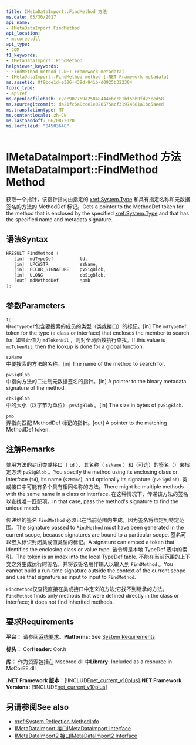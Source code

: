 ```yaml
---
title: IMetaDataImport::FindMethod 方法
ms.date: 03/30/2017
api_name:
- IMetaDataImport.FindMethod
api_location:
- mscoree.dll
api_type:
- COM
f1_keywords:
- IMetaDataImport::FindMethod
helpviewer_keywords:
- FindMethod method [.NET Framework metadata]
- IMetaDataImport::FindMethod method [.NET Framework metadata]
ms.assetid: 0f9bde1d-e306-438d-941b-d0925b322304
topic_type:
- apiref
ms.openlocfilehash: c2ec907759a25048444ebcc81bf5bb0fd23ced58
ms.sourcegitcommit: da21fc5a8cce1e028575acf31974681a1bc5aeed
ms.translationtype: MT
ms.contentlocale: zh-CN
ms.lasthandoff: 06/08/2020
ms.locfileid: "84503648"
---
```

# <a name="imetadataimportfindmethod-method"></a><span data-ttu-id="46ed6-102">IMetaDataImport::FindMethod 方法</span><span class="sxs-lookup"><span data-stu-id="46ed6-102">IMetaDataImport::FindMethod Method</span></span>
<span data-ttu-id="46ed6-103">获取一个指针，该指针指向由指定的 <xref:System.Type> 和具有指定名称和元数据签名的方法的 MethodDef 标记。</span><span class="sxs-lookup"><span data-stu-id="46ed6-103">Gets a pointer to the MethodDef token for the method that is enclosed by the specified <xref:System.Type> and that has the specified name and metadata signature.</span></span>  
  
## <a name="syntax"></a><span data-ttu-id="46ed6-104">语法</span><span class="sxs-lookup"><span data-stu-id="46ed6-104">Syntax</span></span>  
  
```cpp  
HRESULT FindMethod (  
   [in]  mdTypeDef          td,  
   [in]  LPCWSTR            szName,
   [in]  PCCOR_SIGNATURE    pvSigBlob,
   [in]  ULONG              cbSigBlob,
   [out] mdMethodDef        *pmb  
);  
```  
  
## <a name="parameters"></a><span data-ttu-id="46ed6-105">参数</span><span class="sxs-lookup"><span data-stu-id="46ed6-105">Parameters</span></span>  
 `td`  
 <span data-ttu-id="46ed6-106">中`mdTypeDef`包含要搜索的成员的类型（类或接口）的标记。</span><span class="sxs-lookup"><span data-stu-id="46ed6-106">[in] The `mdTypeDef` token for the type (a class or interface) that encloses the member to search for.</span></span> <span data-ttu-id="46ed6-107">如果此值为 `mdTokenNil` ，则对全局函数执行查找。</span><span class="sxs-lookup"><span data-stu-id="46ed6-107">If this value is `mdTokenNil`, then the lookup is done for a global function.</span></span>  
  
 `szName`  
 <span data-ttu-id="46ed6-108">中要搜索的方法的名称。</span><span class="sxs-lookup"><span data-stu-id="46ed6-108">[in] The name of the method to search for.</span></span>  
  
 `pvSigBlob`  
 <span data-ttu-id="46ed6-109">中指向方法的二进制元数据签名的指针。</span><span class="sxs-lookup"><span data-stu-id="46ed6-109">[in] A pointer to the binary metadata signature of the method.</span></span>  
  
 `cbSigBlob`  
 <span data-ttu-id="46ed6-110">中的大小（以字节为单位） `pvSigBlob` 。</span><span class="sxs-lookup"><span data-stu-id="46ed6-110">[in] The size in bytes of `pvSigBlob`.</span></span>  
  
 `pmb`  
 <span data-ttu-id="46ed6-111">弄指向匹配 MethodDef 标记的指针。</span><span class="sxs-lookup"><span data-stu-id="46ed6-111">[out] A pointer to the matching MethodDef token.</span></span>  
  
## <a name="remarks"></a><span data-ttu-id="46ed6-112">注解</span><span class="sxs-lookup"><span data-stu-id="46ed6-112">Remarks</span></span>  
 <span data-ttu-id="46ed6-113">使用方法的封闭类或接口（ `td` ）、其名称（ `szName` ）和（可选）的签名（）来指定方法 `pvSigBlob` 。</span><span class="sxs-lookup"><span data-stu-id="46ed6-113">You specify the method using its enclosing class or interface (`td`), its name (`szName`), and optionally its signature (`pvSigBlob`).</span></span> <span data-ttu-id="46ed6-114">类或接口中可能有多个具有相同名称的方法。</span><span class="sxs-lookup"><span data-stu-id="46ed6-114">There might be multiple methods with the same name in a class or interface.</span></span> <span data-ttu-id="46ed6-115">在这种情况下，传递该方法的签名以查找唯一匹配项。</span><span class="sxs-lookup"><span data-stu-id="46ed6-115">In that case, pass the method's signature to find the unique match.</span></span>  
  
 <span data-ttu-id="46ed6-116">传递给的签名 `FindMethod` 必须已在当前范围内生成，因为签名将绑定到特定范围。</span><span class="sxs-lookup"><span data-stu-id="46ed6-116">The signature passed to `FindMethod` must have been generated in the current scope, because signatures are bound to a particular scope.</span></span> <span data-ttu-id="46ed6-117">签名可以嵌入标识封闭类或值类型的标记。</span><span class="sxs-lookup"><span data-stu-id="46ed6-117">A signature can embed a token that identifies the enclosing class or value type.</span></span> <span data-ttu-id="46ed6-118">该令牌是本地 TypeDef 表中的索引。</span><span class="sxs-lookup"><span data-stu-id="46ed6-118">The token is an index into the local TypeDef table.</span></span> <span data-ttu-id="46ed6-119">不能在当前范围的上下文之外生成运行时签名，并将该签名用作输入以输入到 `FindMethod` 。</span><span class="sxs-lookup"><span data-stu-id="46ed6-119">You cannot build a run-time signature outside the context of the current scope and use that signature as input to input to `FindMethod`.</span></span>  
  
 <span data-ttu-id="46ed6-120">`FindMethod`仅查找直接在类或接口中定义的方法;它找不到继承的方法。</span><span class="sxs-lookup"><span data-stu-id="46ed6-120">`FindMethod` finds only methods that were defined directly in the class or interface; it does not find inherited methods.</span></span>  
  
## <a name="requirements"></a><span data-ttu-id="46ed6-121">要求</span><span class="sxs-lookup"><span data-stu-id="46ed6-121">Requirements</span></span>  
 <span data-ttu-id="46ed6-122">**平台：** 请参阅[系统要求](../../get-started/system-requirements.md)。</span><span class="sxs-lookup"><span data-stu-id="46ed6-122">**Platforms:** See [System Requirements](../../get-started/system-requirements.md).</span></span>  
  
 <span data-ttu-id="46ed6-123">**标头：** Cor</span><span class="sxs-lookup"><span data-stu-id="46ed6-123">**Header:** Cor.h</span></span>  
  
 <span data-ttu-id="46ed6-124">**库：** 作为资源包括在 Mscoree.dll 中</span><span class="sxs-lookup"><span data-stu-id="46ed6-124">**Library:** Included as a resource in MsCorEE.dll</span></span>  
  
 <span data-ttu-id="46ed6-125">**.NET Framework 版本：**[!INCLUDE[net_current_v10plus](../../../../includes/net-current-v10plus-md.md)]</span><span class="sxs-lookup"><span data-stu-id="46ed6-125">**.NET Framework Versions:** [!INCLUDE[net_current_v10plus](../../../../includes/net-current-v10plus-md.md)]</span></span>  
  
## <a name="see-also"></a><span data-ttu-id="46ed6-126">另请参阅</span><span class="sxs-lookup"><span data-stu-id="46ed6-126">See also</span></span>

- <xref:System.Reflection.MethodInfo>
- [<span data-ttu-id="46ed6-127">IMetaDataImport 接口</span><span class="sxs-lookup"><span data-stu-id="46ed6-127">IMetaDataImport Interface</span></span>](imetadataimport-interface.md)
- [<span data-ttu-id="46ed6-128">IMetaDataImport2 接口</span><span class="sxs-lookup"><span data-stu-id="46ed6-128">IMetaDataImport2 Interface</span></span>](imetadataimport2-interface.md)
